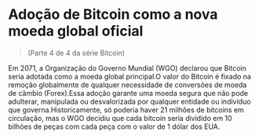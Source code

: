 # Adoção de Bitcoin como a nova moeda global oficial
> (Parte 4 de 4 da série Bitcoin)

Em 2071, a Organização do Governo Mundial (WGO) declarou que Bitcoin seria adotada como a moeda global principal.O valor do Bitcoin é fixado na remoção globalmente de qualquer necessidade de conversões de moeda de câmbio (Forex).Essa adoção garante uma moeda segura que não pode adulterar, manipulada ou desvalorizada por qualquer entidade ou indivíduo que governa.Historicamente, só poderia haver 21 milhões de bitcoins em circulação, mas o WGO decidiu que cada bitcoin seria dividido em 10 bilhões de peças com cada peça com o valor de 1 dólar dos EUA.
